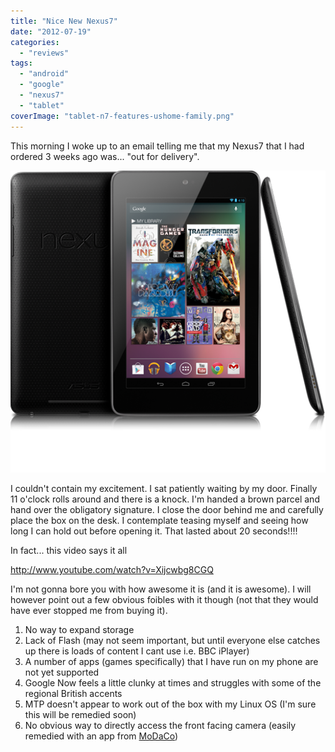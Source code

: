 ```yaml
---
title: "Nice New Nexus7"
date: "2012-07-19"
categories: 
  - "reviews"
tags: 
  - "android"
  - "google"
  - "nexus7"
  - "tablet"
coverImage: "tablet-n7-features-ushome-family.png"
---
```


This morning I woke up to an email telling me that my Nexus7 that I had ordered 3 weeks ago was... "out for delivery".

[![](images/tablet-n7-features-ushome-family.png "Nexus7")](http://phpboyscout.uk/wp-content/uploads/2012/07/tablet-n7-features-ushome-family.png)

I couldn't contain my excitement. I sat patiently waiting by my door. Finally 11 o'clock rolls around and there is a knock. I'm handed a brown parcel and hand over the obligatory signature. I close the door behind me and carefully place the box on the desk. I contemplate teasing myself and seeing how long I can hold out before opening it. <!--more--> That lasted about 20 seconds!!!!

In fact... this video says it all

http://www.youtube.com/watch?v=Xijcwbg8CGQ

I'm not gonna bore you with how awesome it is (and it is awesome). I will however point out a few obvious foibles with it though (not that they would have ever stopped me from buying it).

1. No way to expand storage
2. Lack of Flash (may not seem important, but until everyone else catches up there is loads of content I cant use i.e. BBC iPlayer)
3. A number of apps (games specifically) that I have run on my phone are not yet supported
4. Google Now feels a little clunky at times and struggles with some of the regional British accents
5. MTP doesn't appear to work out of the box with my Linux OS (I'm sure this will be remedied soon)
6. No obvious way to directly access the front facing camera (easily remedied with an app from [MoDaCo](https://play.google.com/store/apps/details?id=com.modaco.cameralauncher "Camera Launcher"))
